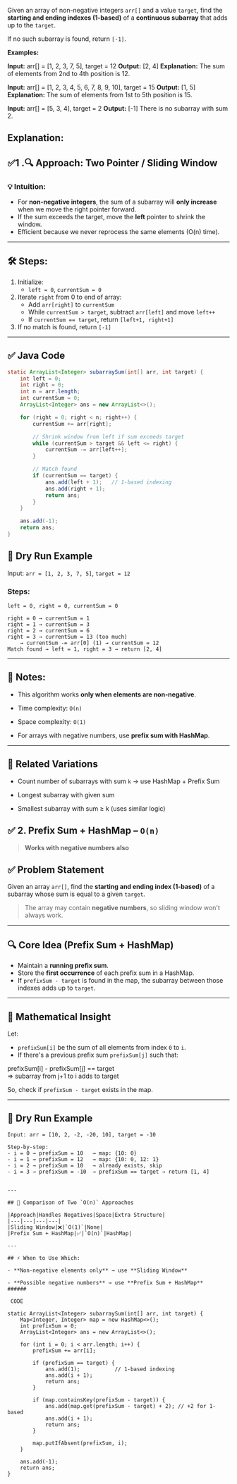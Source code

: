

Given an array of non-negative integers `arr[]` and a value `target`, find the **starting and ending indexes (1-based)** of a **continuous subarray** that adds up to the `target`.

If no such subarray is found, return `[-1]`.

**Examples:**

**Input:** arr[] = [1, 2, 3, 7, 5], target = 12
**Output:** [2, 4]
**Explanation:** The sum of elements from 2nd to 4th position is 12.

**Input:** arr[] = [1, 2, 3, 4, 5, 6, 7, 8, 9, 10], target = 15
**Output:** [1, 5]
**Explanation:** The sum of elements from 1st to 5th position is 15.

**Input:** arr[] = [5, 3, 4], target = 2
**Output:** [-1]
There is no subarray with sum 2.

**Explanation:** 
---

## ✅1 .🔍 Approach: Two Pointer / Sliding Window

### 💡 Intuition:
- For **non-negative integers**, the sum of a subarray will **only increase** when we move the right pointer forward.
- If the sum exceeds the target, move the **left** pointer to shrink the window.
- Efficient because we never reprocess the same elements (O(n) time).

---

## 🛠️ Steps:

1. Initialize:
   - `left = 0`, `currentSum = 0`
2. Iterate `right` from 0 to end of array:
   - Add `arr[right]` to `currentSum`
   - While `currentSum > target`, subtract `arr[left]` and move `left++`
   - If `currentSum == target`, return `[left+1, right+1]`
3. If no match is found, return `[-1]`

---

## ✅ Java Code

```java
static ArrayList<Integer> subarraySum(int[] arr, int target) {
    int left = 0;
    int right = 0;
    int n = arr.length;
    int currentSum = 0;
    ArrayList<Integer> ans = new ArrayList<>();

    for (right = 0; right < n; right++) {
        currentSum += arr[right];

        // Shrink window from left if sum exceeds target
        while (currentSum > target && left <= right) {
            currentSum -= arr[left++];
        }

        // Match found
        if (currentSum == target) {
            ans.add(left + 1);   // 1-based indexing
            ans.add(right + 1);
            return ans;
        }
    }

    ans.add(-1);
    return ans;
}
```


## 🧪 Dry Run Example

Input: `arr = [1, 2, 3, 7, 5]`, `target = 12`

### Steps:

```
left = 0, right = 0, currentSum = 0

right = 0 → currentSum = 1
right = 1 → currentSum = 3
right = 2 → currentSum = 6
right = 3 → currentSum = 13 (too much)
    → currentSum -= arr[0] (1) → currentSum = 12
Match found → left = 1, right = 3 → return [2, 4]

```
---

## 🧠 Notes:

- This algorithm works **only when elements are non-negative**.
    
- Time complexity: `O(n)`
    
- Space complexity: `O(1)`
    
- For arrays with negative numbers, use **prefix sum with HashMap**.
    

---

## 🧩 Related Variations

- Count number of subarrays with sum `k` → use HashMap + Prefix Sum
    
- Longest subarray with given sum
    
- Smallest subarray with sum ≥ k (uses similar logic)
    
## ✅ 2. **Prefix Sum + HashMap** – `O(n)`

> **Works with negative numbers also**

## ✅ Problem Statement
Given an array `arr[]`, find the **starting and ending index (1-based)** of a subarray whose sum is equal to a given `target`.

> The array may contain **negative numbers**, so sliding window won't always work.

---

## 🔍 Core Idea (Prefix Sum + HashMap)

- Maintain a **running prefix sum**.
- Store the **first occurrence** of each prefix sum in a HashMap.
- If `prefixSum - target` is found in the map, the subarray between those indexes adds up to `target`.

---

## 🧮 Mathematical Insight

Let:
- `prefixSum[i]` be the sum of all elements from index `0` to `i`.
- If there's a previous prefix sum `prefixSum[j]` such that:

prefixSum[i] - prefixSum[j] == target  
⇒ subarray from j+1 to i adds to target


So, check if `prefixSum - target` exists in the map.

---

## 🧪 Dry Run Example

```text
Input: arr = [10, 2, -2, -20, 10], target = -10

Step-by-step:
- i = 0 → prefixSum = 10   → map: {10: 0}
- i = 1 → prefixSum = 12   → map: {10: 0, 12: 1}
- i = 2 → prefixSum = 10   → already exists, skip
- i = 3 → prefixSum = -10  → prefixSum == target → return [1, 4]


---

## 🧠 Comparison of Two `O(n)` Approaches

|Approach|Handles Negatives|Space|Extra Structure|
|---|---|---|---|
|Sliding Window|❌|`O(1)`|None|
|Prefix Sum + HashMap|✅|`O(n)`|HashMap|

---

## ⚡ When to Use Which:

- **Non-negative elements only** → use **Sliding Window**
    
- **Possible negative numbers** → use **Prefix Sum + HashMap**
###### 

 CODE
 
static ArrayList<Integer> subarraySum(int[] arr, int target) {
    Map<Integer, Integer> map = new HashMap<>();
    int prefixSum = 0;
    ArrayList<Integer> ans = new ArrayList<>();

    for (int i = 0; i < arr.length; i++) {
        prefixSum += arr[i];

        if (prefixSum == target) {
            ans.add(1);           // 1-based indexing
            ans.add(i + 1);
            return ans;
        }

        if (map.containsKey(prefixSum - target)) {
            ans.add(map.get(prefixSum - target) + 2); // +2 for 1-based
            ans.add(i + 1);
            return ans;
        }

        map.putIfAbsent(prefixSum, i);
    }

    ans.add(-1);
    return ans;
}
